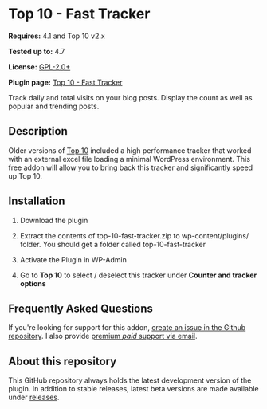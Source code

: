 # Top 10 - Fast Tracker

__Requires:__ 4.1 and Top 10 v2.x

__Tested up to:__ 4.7

__License:__ [GPL-2.0+](http://www.gnu.org/licenses/gpl-2.0.html)

__Plugin page:__ [Top 10 - Fast Tracker](https://webberzone.com/downloads/top-10-fast-tracker/)

Track daily and total visits on your blog posts. Display the count as well as popular and trending posts.

## Description

Older versions of [Top 10](https://webberzone.com/plugins/top-10/) included a high performance tracker that worked with an external excel file loading a minimal WordPress environment. This free addon will allow you to bring back this tracker and significantly speed up Top 10.


## Installation

1. Download the plugin

2. Extract the contents of top-10-fast-tracker.zip to wp-content/plugins/ folder. You should get a folder called top-10-fast-tracker

3. Activate the Plugin in WP-Admin

4. Go to **Top 10** to select / deselect this tracker under **Counter and tracker options**


## Frequently Asked Questions

If you're looking for support for this addon, [create an issue in the Github repository](https://github.com/WebberZone/top-10-fast-tracker/issues). I also provide [premium *paid* support via email](https://webberzone.com/support/).


## About this repository

This GitHub repository always holds the latest development version of the plugin. In addition to stable releases, latest beta versions are made available under [releases](https://github.com/WebberZone/top-10-fast-tracker/releases).

